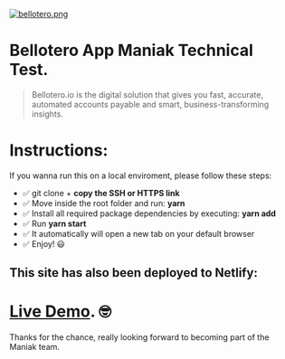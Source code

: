 [![bellotero.png](https://i.postimg.cc/Gh1RkSzD/bellotero.png)](https://postimg.cc/jCvBTcpq)

# Bellotero App Maniak Technical Test.

> Bellotero.io is the digital solution that gives you fast, accurate, automated accounts  payable and smart, business-transforming insights.


# Instructions:

If you wanna run this on a local enviroment, please follow these steps:

*  ✅ git clone + **copy the SSH or HTTPS link**
*  ✅ Move inside the root folder and run: **yarn**
*  ✅ Install all required package dependencies by executing: **yarn add**
*  ✅ Run **yarn start**
*  ✅ It automatically will open a new tab on your default browser
*  ✅ Enjoy! 😃


## This site has also been deployed to Netlify:

# [Live Demo](https://bellotero-app.netlify.com). 🤓

Thanks for the chance, really looking forward to becoming part of the Maniak team.